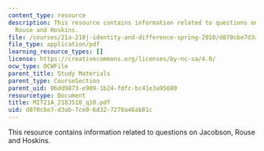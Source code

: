 ```yaml
---
content_type: resource
description: This resource contains information related to questions on Jacobson,
  Rouse and Hoskins.
file: /courses/21a-218j-identity-and-difference-spring-2010/d870cbe7d3ab7ce06d327270a46ab81c_MIT21A_218JS10_q10.pdf
file_type: application/pdf
learning_resource_types: []
license: https://creativecommons.org/licenses/by-nc-sa/4.0/
ocw_type: OCWFile
parent_title: Study Materials
parent_type: CourseSection
parent_uid: 06dd9873-e909-1b24-fdfc-bc41e3a95680
resourcetype: Document
title: MIT21A_218JS10_q10.pdf
uid: d870cbe7-d3ab-7ce0-6d32-7270a46ab81c
---
```

This resource contains information related to questions on Jacobson, Rouse and Hoskins.